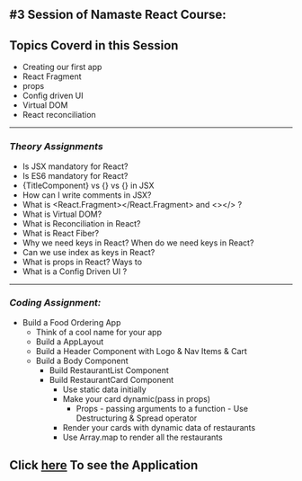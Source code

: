 ## #3 Session of Namaste React Course:

## Topics Coverd in this Session

* Creating our first app
* React Fragment
* props
* Config driven UI
* Virtual DOM
* React reconciliation

---

### _Theory Assignments_ 

* Is JSX mandatory for React?
* Is ES6 mandatory for React?
* {TitleComponent} vs {<TitleComponent/>} vs {<TitleComponent></TitleComponent>} in JSX
* How can I write comments in JSX?
* What is <React.Fragment></React.Fragment> and <></> ?
* What is Virtual DOM?
* What is Reconciliation in React?
* What is React Fiber?
* Why we need keys in React? When do we need keys in React?
* Can we use index as keys in React?
* What is props in React? Ways to
* What is a Config Driven UI ?

---
### _Coding Assignment:_
* Build a Food Ordering App
	* Think of a cool name for your app
	* Build a AppLayout
	* Build a Header Component with Logo & Nav Items & Cart
	* Build a Body Component
		* Build RestaurantList Component
		* Build RestaurantCard Component
			* Use static data initially
			* Make your card dynamic(pass in props)
				* Props - passing arguments to a function - Use Destructuring & Spread operator
			* Render your cards with dynamic data of restaurants
			* Use Array.map to render all the restaurants


## Click [here](https://marvelous-bonbon-614484.netlify.app/) To see the Application


